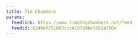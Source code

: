 ```yaml
---
title: Tim Chambers
params:
  feedlink: https://www.timothychambers.net/feed
  feedid: b249bf251083ccc41d7b96e3661a790e
---
```

